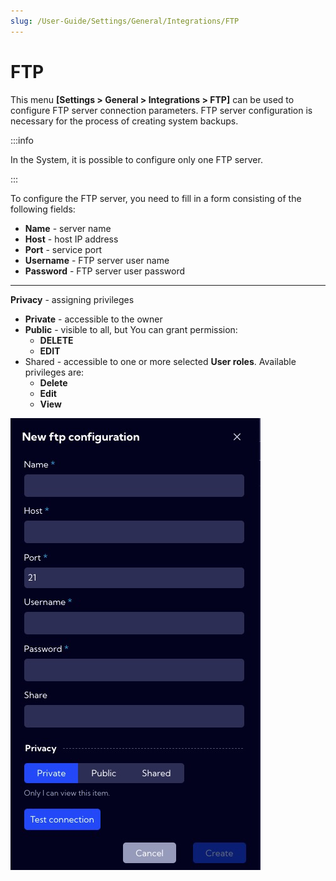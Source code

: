 ```yaml
---
slug: /User-Guide/Settings/General/Integrations/FTP
---
```


# FTP

This menu  **[Settings > General > Integrations > FTP]** can be used to configure FTP server connection parameters. FTP server configuration is necessary for the process of creating system backups.

:::info

In the System, it is possible to configure only one FTP server.

:::

To configure the FTP server, you need to fill in a form consisting of the following fields:

- **Name** - server name
- **Host** -  host IP address
- **Port** - service port
- **Username** - FTP server user name
- **Password** - FTP server user password

---

**Privacy** - assigning privileges 
- **Private** - accessible to the owner
- **Public** - visible to all, but You can grant permission:
  - **DELETE**
  - **EDIT**
- Shared - accessible to one or more selected **User roles**. Available privileges are:
  - **Delete**
  - **Edit**
  - **View**

 ![image-20221227110510567](assets_06-FTP/image-20221227110510567.png)













